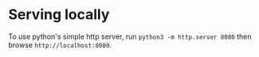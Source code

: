# Serving locally

To use python's simple http server, run `python3 -m http.server 8080` then browse `http://localhost:8080`.

